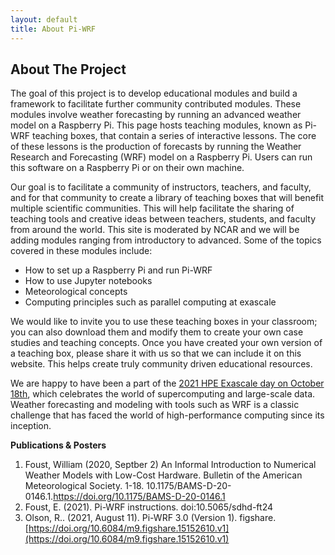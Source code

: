 ```yaml
---
layout: default
title: About Pi-WRF
---
```


## About The Project
The goal of this project is to develop educational modules and build a 
framework to facilitate further community contributed modules. These 
modules involve weather forecasting by 
running an advanced weather model on a Raspberry Pi. This page hosts 
teaching modules, known as Pi-WRF teaching boxes, that contain a series of 
interactive lessons. The core of these lessons is the production of 
forecasts by running the Weather Research and 
Forecasting 
(WRF) model on a Raspberry Pi. Users can run this software on a Raspberry 
Pi or on their own machine.

Our goal is to facilitate a community of instructors, teachers, and 
faculty, and for that community to create a library of 
teaching boxes that will benefit multiple scientific communities. 
This will help facilitate the sharing of teaching tools and creative ideas 
between teachers, students, and faculty from around the world.
This site 
is moderated by NCAR and we will be adding modules ranging from 
introductory to advanced. Some of the topics covered in these modules 
include: 
  - How to set up a Raspberry Pi and run Pi-WRF
  - How to use Jupyter notebooks 
  - Meteorological concepts
  - Computing principles such as parallel computing at exascale

We would like to invite you to use these teaching boxes in your classroom; 
you can also 
download them and modify them to create your own case studies and teaching 
concepts. Once you have created your own version of a teaching box, please 
share it with us so that we can include it on 
this website. This helps create truly community driven educational 
resources.

We are happy to have been a part of the [2021 HPE Exascale day on October 
18th](https://www.hpe.com/us/en/discover-more-network/events/exascale.html), 
which celebrates the world of supercomputing and large-scale data. Weather 
forecasting and modeling with tools such as WRF is a classic challenge 
that has faced the world of high-performance computing since its 
inception.

**Publications & Posters**

1. Foust, William (2020, Septber 2) An Informal Introduction to Numerical Weather Models with Low-Cost Hardware.  Bulletin of the American Meteorological Society. 1-18. 10.1175/BAMS-D-20-0146.1.https://doi.org/10.1175/BAMS-D-20-0146.1
2. Foust, E. (2021). Pi-WRF instructions. doi:10.5065/sdhd-ft24
3.  Olson, R.. (2021, August 11). Pi-WRF 3.0 (Version 1). figshare. [https://doi.org/10.6084/m9.figshare.15152610.v1](https://doi.org/10.6084/m9.figshare.15152610.v1)
